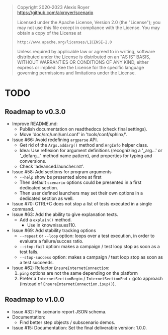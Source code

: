 > Copyright 2020-2023 Alexis Royer <https://github.com/alxroyer/scenario>
>
> Licensed under the Apache License, Version 2.0 (the "License");
> you may not use this file except in compliance with the License.
> You may obtain a copy of the License at
>
>     http://www.apache.org/licenses/LICENSE-2.0
>
> Unless required by applicable law or agreed to in writing, software
> distributed under the License is distributed on an "AS IS" BASIS,
> WITHOUT WARRANTIES OR CONDITIONS OF ANY KIND, either express or implied.
> See the License for the specific language governing permissions and
> limitations under the License.


# TODO

## Roadmap to v0.3.0

- Improve README.md:
    - Publish documentation on readthedocs (check final settings).
    - Move 'doc/src/uml/uml.conf' in 'tools/conf/sphinx/'.
- Issue #66: Avoid redefining `argparse` API.
    - Get rid of the `Args.addarg()` method and `ArgInfo` helper class.
    - Idea: Use reflexion for argument definitions (recognizing a '_arg...' or '_defarg...' method name pattern),
      and properties for typing and conversions.
    - Check 'advanced.launcher.rst'.
- Issue #58: Add sections for program arguments
    - `--help` show be presented alone at first
    - Then default `scenario` options could be presented in a first dedicated section.
    - Then user defined launchers may set their own options in a dedicated section as well.
- Issue #70: CTRL+C does not stop a list of tests executed in a single command.
- Issue #63: Add the ability to give explanation texts.
    - Add a `explain()` method.
        - Use in knownissues110.
- Issue #69: Add stability tracking options
    - `--repeat` or `--loop` option: loops over a test execution, in order to evaluate a failure/succes ratio.
    - `--stop-fail` option: makes a campaign / test loop stop as soon as a test fails.
    - `--stop-success` option: makes a campaign / test loop stop as soon as a test succeeds.
- Issue #62: Refactor `EnsureInternetConnection`:
    1. `ping` options are not the same depending on the platform
    2. Prefer a `InternetSectionBegin` / `InternetSectionEnd` + goto approach (instead of `EnsureInternetConnection.isup()`).


## Roadmap to v1.0.0

- Issue #32: Fix scenario report JSON schema.
- Documentation:
    - Find better step objects / subscenario demos.
- Issue #15: Documentation: Set the final deliverable version: 1.0.0.
